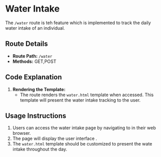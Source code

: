 # Water Intake

The `/water` route is teh feature which is implemented to track the daily water intake of an individual.

## Route Details

- **Route Path:** `/water`
- **Methods:** GET,POST

## Code Explanation

1. **Rendering the Template:**
   - The route renders the `water.html` template when accessed. This template will present the water intake tracking to the user.

## Usage Instructions

1. Users can access the water intake page by navigating to  in their web browser.
2. The page will display the user interface .
3. The `water.html` template should be customized to present the wate intake throughout the day.

